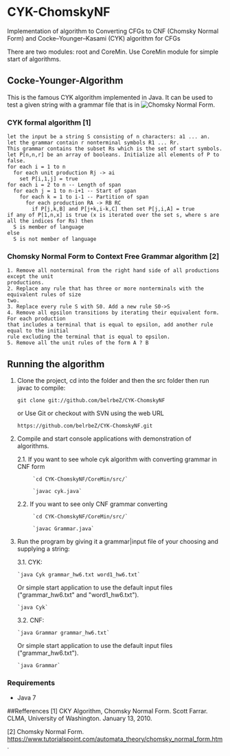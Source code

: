 # CYK-ChomskyNF
Implementation of algorithm to Converting CFGs to CNF (Chomsky Normal Form) and  Cocke–Younger–Kasami (CYK) algorithm for CFGs

There are two modules: root and CoreMin.
Use CoreMin module for simple start of algorithms.

## Cocke-Younger-Algorithm
This is the famous CYK algorithm implemented in Java.
It can be used to test a given string with a grammar file that is in ![Chomsky
Normal Form](https://en.wikipedia.org/wiki/Chomsky_normal_form).

### CYK formal algorithm [1]

	let the input be a string S consisting of n characters: a1 ... an.
	let the grammar contain r nonterminal symbols R1 ... Rr.
	This grammar contains the subset Rs which is the set of start symbols.
	let P[n,n,r] be an array of booleans. Initialize all elements of P to false.
	for each i = 1 to n
	  for each unit production Rj -> ai
	    set P[i,1,j] = true
	for each i = 2 to n -- Length of span
	  for each j = 1 to n-i+1 -- Start of span
	    for each k = 1 to i-1 -- Partition of span
	      for each production RA -> RB RC
	        if P[j,k,B] and P[j+k,i-k,C] then set P[j,i,A] = true
	if any of P[1,n,x] is true (x is iterated over the set s, where s are all the indices for Rs) then
	  S is member of language
	else
	  S is not member of language


### Chomsky Normal Form to Context Free Grammar algorithm [2]

	1. Remove all nonterminal from the right hand side of all productions except the unit
	productions.
	2. Replace any rule that has three or more nonterminals with the equivalent rules of size
	two.
	3. Replace every rule S with S0. Add a new rule S0->S
	4. Remove all epsilon transitions by iterating their equivalent form. For each production
	that includes a terminal that is equal to epsilon, add another rule equal to the initial
	rule excluding the terminal that is equal to epsilon.
	5. Remove all the unit rules of the form A ? B


## Running the algorithm

1. Clone the project, cd into the folder and then the src folder then run javac
   to compile:
   
    `git clone git://github.com/belrbeZ/CYK-ChomskyNF`
   
    or Use Git or checkout with SVN using the web URL 
    
    `https://github.com/belrbeZ/CYK-ChomskyNF.git`
    
2. Compile and start console applications with demonstration of algorithms.

    2.1. If you want to see whole cyk algorithm with converting grammar in CNF form
        
            `cd CYK-ChomskyNF/CoreMin/src/` 
            
            `javac cyk.java`
            
    2.2. If you want to see only CNF grammar converting
        
            `cd CYK-ChomskyNF/CoreMin/src/`
            
            `javac Grammar.java`
        
3. Run the program by giving it a grammar|input file of your choosing and supplying
   a string:
   
   3.1. CYK:

       `java Cyk grammar_hw6.txt word1_hw6.txt`

    Or simple start application to use the default input files ("grammar_hw6.txt" and "word1_hw6.txt").

       `java Cyk`
    
    3.2. CNF:

       `java Grammar grammar_hw6.txt`

    Or simple start application to use the default input files ("grammar_hw6.txt").

       `java Grammar`
    

### Requirements
  - Java 7

##Refferences
[1] CKY Algorithm, Chomsky Normal Form. Scott Farrar. CLMA, University of Washington. January 13, 2010.

[2] Chomsky Normal Form. 
<https://www.tutorialspoint.com/automata_theory/chomsky_normal_form.htm>.
